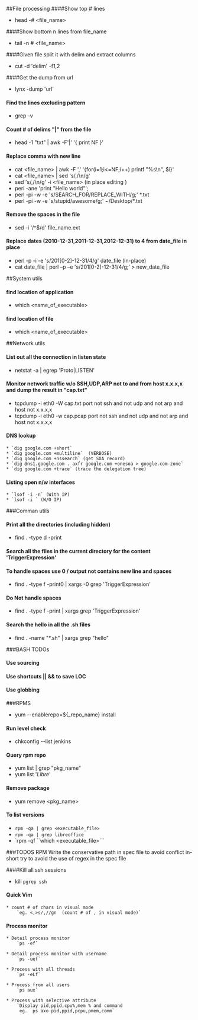 ##File processing
####Show top # lines
* head -# <file_name>

####Show bottom n lines from file_name
* tail -n # <file_name>

####Given file split it with delim and extract columns
* cut -d 'delim' -f1,2

####Get the dump from url
* lynx -dump 'url'

#### Find the lines excluding pattern
* grep -v <pattern>

#### Count # of delims "|" from the file
* head -1 "txt" | awk -F'|' '{ print NF }'

#### Replace comma with new line 
* cat <file_name> | awk -F ',' '{for(i=1;i<=NF;i++) printf "%s\n", $i}'
* cat <file_name> | sed 's/,/\n/g' 
* sed 's/,/\n/g' -i <file_name> (in place editing )
* perl -ane 'print "Hello world"';
* perl -pi -w -e 's/SEARCH_FOR/REPLACE_WITH/g;' *.txt
* perl -pi -w -e 's/stupid/awesome/g;' ~/Desktop/*.txt

#### Remove the spaces in the file
*   sed -i '/^$/d' file_name.ext

#### Replace dates (2010-12-31,2011-12-31,2012-12-31) to 4 from date_file in place 
* perl -p -i -e 's/201[0-2]-12-31/4/g' date_file (in-place)
* cat date_file | perl –p –e 's/201[0-2]-12-31/4/g;' > new_date_file

##System utils

#### find location of application
* which <name_of_executable>

#### find location of file
* which <name_of_executable>

##Network utils

#### List out all the connection in listen state
* netstat -a | egrep 'Proto|LISTEN'

#### Monitor network traffic w/o SSH,UDP,ARP not to and from host x.x.x,x and dump the result in "cap.txt" 
* tcpdump -i eth0 -W cap.txt port not ssh and not udp and not arp and host not x.x.x,x
* tcpdump -i eth0 -w cap.pcap port not ssh and not udp and not arp and host not x.x.x,x

#### DNS lookup
    * `dig google.com +short` 
    * `dig google.com +multiline`  (VERBOSE)
    * `dig google.com +nssearch` (get SOA record)
    * `dig @ns1.google.com . axfr google.com +onesoa > google.com-zone`
    * `dig google.com +trace` (trace the delegation tree)

#### Listing open n/w interfaces
    * `lsof -i -n` (With IP)
    * `lsof -i ` (W/O IP)


###Comman utils
#### Print all the directories (including hidden)
* find . -type d -print

#### Search all the files in the current directory for the content 'TriggerExpression' 
#### To handle spaces use 0 / output not contains new line and spaces
* find . -type f -print0 | xargs -0 grep 'TriggerExpression'

#### Do Not handle spaces
* find . -type f -print | xargs grep 'TriggerExpression'

#### Search the hello in all the .sh files
* find . -name "*.sh" | xargs grep "hello"


###BASH TODOs
#### Use sourcing 
#### Use shortcuts || && to save LOC
#### Use globbing

###RPMS
* yum --enablerepo=${_repo_name} install 

#### Run level check
* chkconfig --list jenkins

#### Query rpm repo 
* yum list | grep "pkg_name"
* yum list '*Libre*'

#### Remove package
* yum remove <pkg_name>

#### To list versions
* `rpm -qa | grep <executable_file>`
* `rpm -qa | grep libreoffice`
* `rpm -qf ``which <executable_file>```

###TODOS RPM
Write the conservative path in spec file to avoid conflict in-short try to avoid
the use of regex in the spec file

####Kill all ssh sessions

* kill `pgrep ssh`

#### Quick Vim
    * count # of chars in visual mode
        `eg. <,>s/,//gn  (count # of , in visual mode)`

#### Process monitor
  
    * Detail process monitor
        `ps -ef`
    
    * Detail process monitor with username
        `ps -uef`

    * Process with all threads
        `ps -eLf`

    * Process from all users 
        `ps aux`
    
    * Process with selective attribute 
        `Display pid,ppid,cpu%,mem % and command
         eg.  ps axo pid,ppid,pcpu,pmem,comm` 


    
